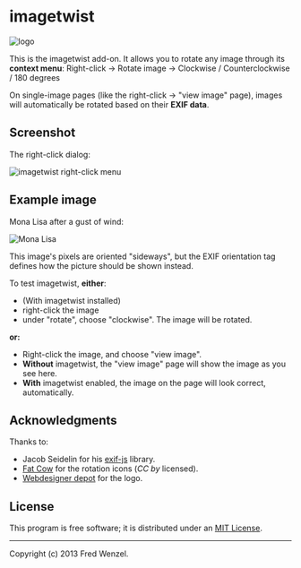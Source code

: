 imagetwist
==========

![logo](https://raw.github.com/fwenzel/imagetwist/master/logo64.png)

This is the imagetwist add-on. It allows you to rotate any image through
its **context menu**: Right-click -> Rotate image -> Clockwise /
Counterclockwise / 180 degrees

On single-image pages (like the right-click -> "view image" page), images
will automatically be rotated based on their **EXIF data**.

Screenshot
----------
The right-click dialog:

![imagetwist right-click menu](https://raw.github.com/fwenzel/imagetwist/master/screenshot.jpg)

Example image
-------------
Mona Lisa after a gust of wind:

![Mona Lisa](https://raw.github.com/fwenzel/imagetwist/master/monalisa.jpg)

This image's pixels are oriented "sideways", but the EXIF orientation tag
defines how the picture should be shown instead.

To test imagetwist, **either**:

* (With imagetwist installed)
* right-click the image
* under "rotate", choose "clockwise". The image will be rotated.

**or:**

* Right-click the image, and choose "view image".
* **Without** imagetwist, the "view image" page will show the image as you
  see here.
* **With** imagetwist enabled, the image on the page will look correct,
  automatically.

Acknowledgments
---------------

Thanks to:

* Jacob Seidelin for his [exif-js](https://github.com/jseidelin/exif-js)
  library.
* [Fat Cow](http://www.iconfinder.com/search/?q=iconset%3Afatcow) for the
  rotation icons (*CC by* licensed).
* [Webdesigner depot](http://www.webdesignerdepot.com/) for the logo.

## License

This program is free software; it is distributed under an
[MIT License](http://github.com/fwenzel/imagetwist/blob/master/LICENSE.txt).

---

Copyright (c) 2013 Fred Wenzel.
